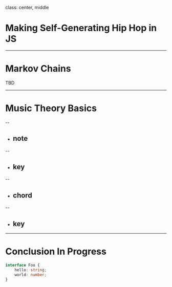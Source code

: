 class: center, middle

# Making Self-Generating Hip Hop in JS

---

# Markov Chains

TBD

---

# Music Theory Basics

--

-   ## note

--

-   ## key

--

-   ## chord

--

-   ## key

---

# Conclusion In Progress

```typescript
interface Foo {
    hello: string;
    world: number;
}
```
